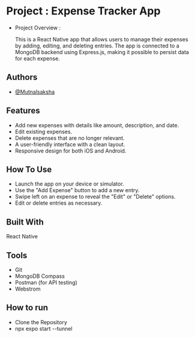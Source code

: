 # Project : Expense Tracker App
- Project Overview : 

    This is a React Native app that allows users to manage their expenses by adding, editing, and deleting entries. The app is connected to a MongoDB backend using Express.js, making it possible to persist data for each expense.

## Authors

- [@Mutnalsaksha](https://www.github.com/Mutnalsaksha)


## Features

- Add new expenses with details like amount, description, and date.
- Edit existing expenses.
- Delete expenses that are no longer relevant.
- A user-friendly interface with a clean layout.
- Responsive design for both iOS and Android.
## How To Use
- Launch the app on your device or simulator.
- Use the "Add Expense" button to add a new entry.
- Swipe left on an expense to reveal the "Edit" or "Delete" options.
- Edit or delete entries as necessary.
## Built With
React Native

## Tools

- Git
- MongoDB Compass
- Postman (for API testing)
- Webstrom
## How to run 

- Clone the Repository
- npx expo start --tunnel
